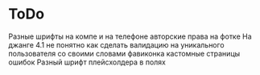 # ToDo
Разные шрифты на компе и на телефоне
авторские права на фотке
На джанге 4.1 не понятно как сделать валидацию на уникального пользователя со своими словами
фавиконка
кастомные страницы ошибок
Разный шрифт плейсхолдера в полях
